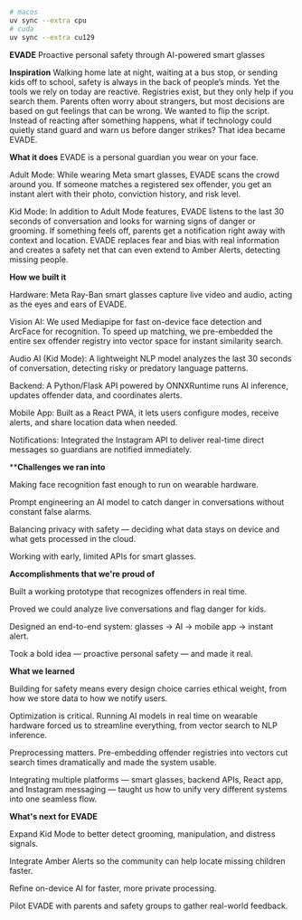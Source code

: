 ```bash
# macos
uv sync --extra cpu
# cuda
uv sync --extra cu129
```
**EVADE**
Proactive personal safety through AI-powered smart glasses

**Inspiration**
Walking home late at night, waiting at a bus stop, or sending kids off to school, safety is always in the back of people’s minds. Yet the tools we rely on today are reactive. Registries exist, but they only help if you search them. Parents often worry about strangers, but most decisions are based on gut feelings that can be wrong. We wanted to flip the script. Instead of reacting after something happens, what if technology could quietly stand guard and warn us before danger strikes? That idea became EVADE.

**What it does**
EVADE is a personal guardian you wear on your face.

Adult Mode: While wearing Meta smart glasses, EVADE scans the crowd around you. If someone matches a registered sex offender, you get an instant alert with their photo, conviction history, and risk level.

Kid Mode: In addition to Adult Mode features, EVADE listens to the last 30 seconds of conversation and looks for warning signs of danger or grooming. If something feels off, parents get a notification right away with context and location.
EVADE replaces fear and bias with real information and creates a safety net that can even extend to Amber Alerts, detecting missing people.

**How we built it**

Hardware: Meta Ray-Ban smart glasses capture live video and audio, acting as the eyes and ears of EVADE.

Vision AI: We used Mediapipe for fast on-device face detection and ArcFace for recognition. To speed up matching, we pre-embedded the entire sex offender registry into vector space for instant similarity search.

Audio AI (Kid Mode): A lightweight NLP model analyzes the last 30 seconds of conversation, detecting risky or predatory language patterns.

Backend: A Python/Flask API powered by ONNXRuntime runs AI inference, updates offender data, and coordinates alerts.

Mobile App: Built as a React PWA, it lets users configure modes, receive alerts, and share location data when needed.

Notifications: Integrated the Instagram API to deliver real-time direct messages so guardians are notified immediately.

****Challenges we ran into**

Making face recognition fast enough to run on wearable hardware.

Prompt engineering an AI model to catch danger in conversations without constant false alarms.

Balancing privacy with safety — deciding what data stays on device and what gets processed in the cloud.

Working with early, limited APIs for smart glasses.

**Accomplishments that we're proud of**

Built a working prototype that recognizes offenders in real time.

Proved we could analyze live conversations and flag danger for kids.

Designed an end-to-end system: glasses → AI → mobile app → instant alert.

Took a bold idea — proactive personal safety — and made it real.

**What we learned**

Building for safety means every design choice carries ethical weight, from how we store data to how we notify users.

Optimization is critical. Running AI models in real time on wearable hardware forced us to streamline everything, from vector search to NLP inference.

Preprocessing matters. Pre-embedding offender registries into vectors cut search times dramatically and made the system usable.

Integrating multiple platforms — smart glasses, backend APIs, React app, and Instagram messaging — taught us how to unify very different systems into one seamless flow.

**What's next for EVADE**

Expand Kid Mode to better detect grooming, manipulation, and distress signals.

Integrate Amber Alerts so the community can help locate missing children faster.

Refine on-device AI for faster, more private processing.

Pilot EVADE with parents and safety groups to gather real-world feedback.